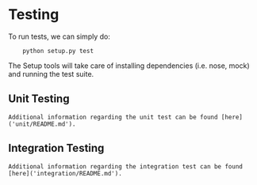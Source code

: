 # Testing

To run tests, we can simply do:
```
    python setup.py test
```

The Setup tools will take care of installing dependencies (i.e. nose, mock) and running the test suite.


## Unit Testing

    Additional information regarding the unit test can be found [here]('unit/README.md').

## Integration Testing

    Additional information regarding the integration test can be found [here]('integration/README.md').
    